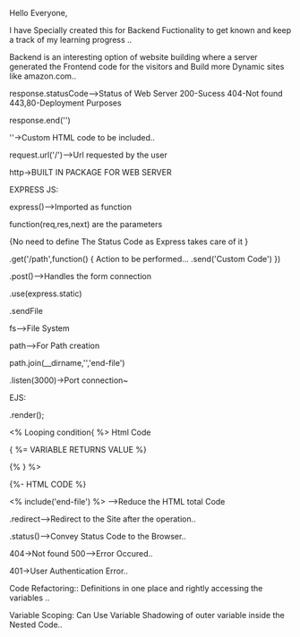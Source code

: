 Hello Everyone,

I have Specially created this for Backend 
Fuctionality to get known and keep a track of my learning progress ..

Backend is an interesting option of website building where 
a server generated the Frontend code for the visitors and 
Build more Dynamic sites like amazon.com..

response.statusCode-->Status of Web Server 200-Sucess 404-Not found
443,80-Deployment Purposes

response.end('')

''->Custom HTML code to be included..

request.url('/')-->Url requested by the user

http->BUILT IN PACKAGE FOR WEB SERVER


EXPRESS JS:

express()-->Imported as function

function(req,res,next) are the parameters

{No need to define The Status Code as Express takes care of it }

.get('/path',function()
{
    Action to be performed...
    .send('Custom Code')
})

.post()-->Handles the form connection

.use(express.static)

.sendFile

fs-->File System

path-->For Path creation

path.join(__dirname,'','end-file')

.listen(3000)->Port connection~

EJS:

.render();


<% Looping condition{ %>
Html Code

{ %= VARIABLE RETURNS VALUE %}

{% } %>

{%- HTML CODE %}

<% include('end-file') %> -->Reduce the HTML total  Code

.redirect-->Redirect to the Site after the operation..

.status()-->Convey Status Code to the Browser..


404->Not found 500-->Error Occured..

401->User Authentication Error..

Code Refactoring::
Definitions in one place and rightly accessing the variables ..

Variable Scoping:
Can Use Variable Shadowing of outer variable inside the Nested Code..

